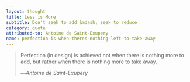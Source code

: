```yaml
---
layout: thought
title: Less is More
subtitle: Don't seek to add &mdash; seek to reduce
category: quote
attributed-to: Antoine de Saint-Exupery
name: perfection-is-when-theres-nothing-left-to-take-away
---
```

> Perfection (in design) is achieved not when there is nothing more to add, but
> rather when there is nothing more to take away.
>
> &mdash;<cite>Antoine de Saint-Exupery</cite>

